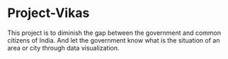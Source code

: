 # Project-Vikas
This project is to diminish the gap between the government and common citizens of India. And let the government know what is the situation of an area or city through data visualization.
